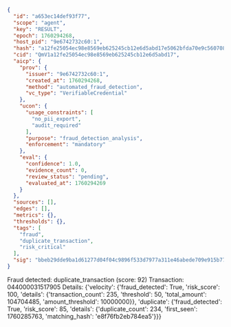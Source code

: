 ```json
{
  "id": "a653ec14def93f77",
  "scope": "agent",
  "key": "RESULT",
  "epoch": 1760294268,
  "host_pid": "9e6742732c60:1",
  "hash": "a12fe25054ec98e8569eb625245cb12e6d5abd17e5062bfda70e9c560708b85d",
  "cid": "QmV1a12fe25054ec98e8569eb625245cb12e6d5abd17",
  "aicp": {
    "prov": {
      "issuer": "9e6742732c60:1",
      "created_at": 1760294268,
      "method": "automated_fraud_detection",
      "vc_type": "VerifiableCredential"
    },
    "ucon": {
      "usage_constraints": [
        "no_pii_export",
        "audit_required"
      ],
      "purpose": "fraud_detection_analysis",
      "enforcement": "mandatory"
    },
    "eval": {
      "confidence": 1.0,
      "evidence_count": 0,
      "review_status": "pending",
      "evaluated_at": 1760294269
    }
  },
  "sources": [],
  "edges": [],
  "metrics": {},
  "thresholds": {},
  "tags": [
    "fraud",
    "duplicate_transaction",
    "risk_critical"
  ],
  "sig": "bbeb29dde9ba1d61277d04f04c9896f533d7977a311e46abede709e915b77134"
}
```

Fraud detected: duplicate_transaction (score: 92)
Transaction: 044000031517905
Details: {'velocity': {'fraud_detected': True, 'risk_score': 100, 'details': {'transaction_count': 235, 'threshold': 50, 'total_amount': 104704485, 'amount_threshold': 10000000}}, 'duplicate': {'fraud_detected': True, 'risk_score': 85, 'details': {'duplicate_count': 234, 'first_seen': 1760285763, 'matching_hash': 'e8f76fb2eb784ea5'}}}